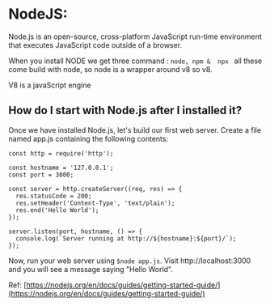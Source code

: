 # NodeJS:

Node.js is an open-source, cross-platform JavaScript run-time environment that executes JavaScript code outside of a browser.

When you install NODE we get three command :
``node,
npm & 
npx `` all these come build with node, so node is a wrapper around  v8 so v8.

V8 is a javaScript engine 

## How do I start with Node.js after I installed it?
Once we have installed Node.js, let's build our first web server. Create a file named app.js containing the following contents:
```
const http = require('http');

const hostname = '127.0.0.1';
const port = 3000;

const server = http.createServer((req, res) => {
  res.statusCode = 200;
  res.setHeader('Content-Type', 'text/plain');
  res.end('Hello World');
});

server.listen(port, hostname, () => {
  console.log(`Server running at http://${hostname}:${port}/`);
});
```
Now, run your web server using ```$node app.js```. Visit http://localhost:3000 and you will see a message saying "Hello World".

Ref: [https://nodejs.org/en/docs/guides/getting-started-guide/](https://nodejs.org/en/docs/guides/getting-started-guide/)
